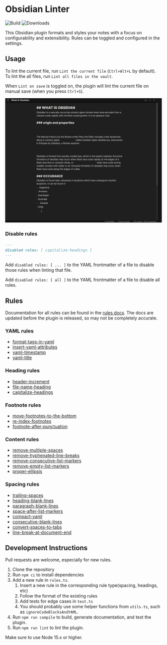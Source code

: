 <!--- This file was automatically generated. See docs.ts and *_template.md files for the source. -->
# Obsidian Linter
![Build](https://github.com/platers/obsidian-linter/actions/workflows/main.yml/badge.svg)
![Downloads](https://img.shields.io/github/downloads/platers/obsidian-linter/total)

This Obsidian plugin formats and styles your notes with a focus on configurability and extensibility.
Rules can be toggled and configured in the settings.

## Usage

To lint the current file, run `Lint the current file` (`Ctrl+Alt+L` by default).
To lint the all files, run `Lint all files in the vault`.

When `Lint on save` is toggled on, the plugin will lint the current file on manual save (when you press `Ctrl+S`).

![Demo](images/demo.gif)

### Disable rules

```markdown
---
disabled rules: [ capitalize-headings ]
---
```

Add `disabled rules: [ ... ]` to the YAML frontmatter of a file to disable those rules when linting that file. 

Add `disabled rules: [ all ]` to the YAML frontmatter of a file to disable all rules.

## Rules

Documentation for all rules can be found in the [rules docs](https://github.com/platers/obsidian-linter/blob/master/docs/rules.md). The docs are updated before the plugin is released, so may not be completely accurate.


### YAML rules

- [format-tags-in-yaml](https://github.com/platers/obsidian-linter/blob/master/docs/rules.md#format-tags-in-yaml)
- [insert-yaml-attributes](https://github.com/platers/obsidian-linter/blob/master/docs/rules.md#insert-yaml-attributes)
- [yaml-timestamp](https://github.com/platers/obsidian-linter/blob/master/docs/rules.md#yaml-timestamp)
- [yaml-title](https://github.com/platers/obsidian-linter/blob/master/docs/rules.md#yaml-title)

### Heading rules

- [header-increment](https://github.com/platers/obsidian-linter/blob/master/docs/rules.md#header-increment)
- [file-name-heading](https://github.com/platers/obsidian-linter/blob/master/docs/rules.md#file-name-heading)
- [capitalize-headings](https://github.com/platers/obsidian-linter/blob/master/docs/rules.md#capitalize-headings)

### Footnote rules

- [move-footnotes-to-the-bottom](https://github.com/platers/obsidian-linter/blob/master/docs/rules.md#move-footnotes-to-the-bottom)
- [re-index-footnotes](https://github.com/platers/obsidian-linter/blob/master/docs/rules.md#re-index-footnotes)
- [footnote-after-punctuation](https://github.com/platers/obsidian-linter/blob/master/docs/rules.md#footnote-after-punctuation)

### Content rules

- [remove-multiple-spaces](https://github.com/platers/obsidian-linter/blob/master/docs/rules.md#remove-multiple-spaces)
- [remove-hyphenated-line-breaks](https://github.com/platers/obsidian-linter/blob/master/docs/rules.md#remove-hyphenated-line-breaks)
- [remove-consecutive-list-markers](https://github.com/platers/obsidian-linter/blob/master/docs/rules.md#remove-consecutive-list-markers)
- [remove-empty-list-markers](https://github.com/platers/obsidian-linter/blob/master/docs/rules.md#remove-empty-list-markers)
- [proper-ellipsis](https://github.com/platers/obsidian-linter/blob/master/docs/rules.md#proper-ellipsis)

### Spacing rules

- [trailing-spaces](https://github.com/platers/obsidian-linter/blob/master/docs/rules.md#trailing-spaces)
- [heading-blank-lines](https://github.com/platers/obsidian-linter/blob/master/docs/rules.md#heading-blank-lines)
- [paragraph-blank-lines](https://github.com/platers/obsidian-linter/blob/master/docs/rules.md#paragraph-blank-lines)
- [space-after-list-markers](https://github.com/platers/obsidian-linter/blob/master/docs/rules.md#space-after-list-markers)
- [compact-yaml](https://github.com/platers/obsidian-linter/blob/master/docs/rules.md#compact-yaml)
- [consecutive-blank-lines](https://github.com/platers/obsidian-linter/blob/master/docs/rules.md#consecutive-blank-lines)
- [convert-spaces-to-tabs](https://github.com/platers/obsidian-linter/blob/master/docs/rules.md#convert-spaces-to-tabs)
- [line-break-at-document-end](https://github.com/platers/obsidian-linter/blob/master/docs/rules.md#line-break-at-document-end)


## Development Instructions

Pull requests are welcome, especially for new rules.

1. Clone the repository
2. Run `npm ci` to install dependencies
3. Add a new rule in `rules.ts`.
    1. Insert a new rule in the corresponding rule type(spacing, headings, etc)
    2. Follow the format of the existing rules
    3. Add tests for edge cases in `test.ts`
    4. You should probably use some helper functions from `utils.ts`, such as `ignoreCodeBlocksAndYAML`.
4. Run `npm run compile` to build, generate documentation, and test the plugin. 
5. Run `npm run lint` to lint the plugin.

Make sure to use Node 15.x or higher.